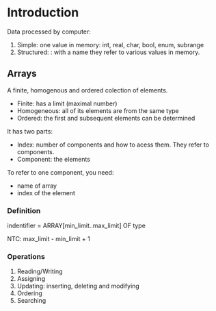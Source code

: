 # Introduction

Data processed by computer:
1. Simple: one value in memory: int, real, char, bool, enum, subrange
2. Structured: : with a name they refer to various values in memory.

## Arrays

A finite, homogenous and ordered colection of elements.

* Finite: has a limit (maximal number)
* Homogeneous: all of its elements are from the same type
* Ordered: the first and subsequent elements can be determined

It has two parts:

* Index: number of components and how to acess them. They refer to components.  
* Component: the elements

To refer to one component, you need:

* name of array
* index of the element

### Definition

indentifier = ARRAY[min_limit..max_limit] OF type

NTC: max_limit - min_limit + 1

### Operations

1. Reading/Writing
2. Assigning
3. Updating: inserting, deleting and modifying
4. Ordering
5. Searching

